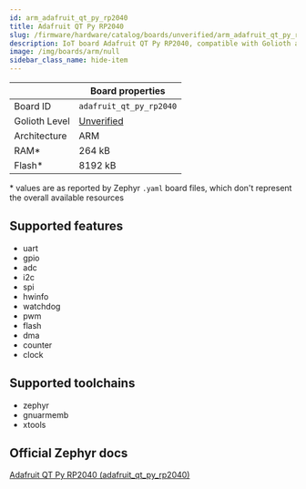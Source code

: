 ```yaml
---
id: arm_adafruit_qt_py_rp2040
title: Adafruit QT Py RP2040
slug: /firmware/hardware/catalog/boards/unverified/arm_adafruit_qt_py_rp2040
description: IoT board Adafruit QT Py RP2040, compatible with Golioth at unverified level.
image: /img/boards/arm/null
sidebar_class_name: hide-item
---
```


[//]: # (This is an auto-generated file, do not edit! Changes to it will be lost upon re-generation)



|                | Board properties     |
| -------------  | -------------------- |
| Board ID       | `adafruit_qt_py_rp2040` |
| Golioth Level  | [Unverified](/firmware/hardware#unverified-boards) |
| Architecture   | ARM |
| RAM*           | 264 kB |
| Flash*         | 8192 kB |

\* values are as reported by Zephyr `.yaml` board files, which don't represent the overall available resources



## Supported features

* uart
* gpio
* adc
* i2c
* spi
* hwinfo
* watchdog
* pwm
* flash
* dma
* counter
* clock

## Supported toolchains

* zephyr
* gnuarmemb
* xtools

## Official Zephyr docs

[Adafruit QT Py RP2040 (adafruit_qt_py_rp2040)](https://docs.zephyrproject.org/3.6.0/boards/arm/adafruit_qt_py_rp2040/doc/index.html)
